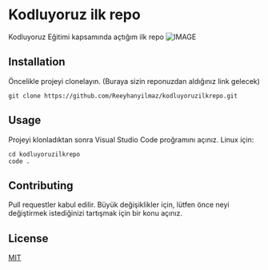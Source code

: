 # Kodluyoruz ilk repo

Kodluyoruz Eğitimi kapsamında açtığım ilk repo
![IMAGE](image/markdown.png")

## Installation

Öncelikle projeyi clonelayın. (Buraya sizin reponuzdan aldığınız link gelecek)

```
git clone https://github.com/Reeyhanyilmaz/kodluyoruzilkrepo.git

```

## Usage

Projeyi klonladıktan sonra Visual Studio Code proğramını açınız.
Linux için:

```
cd kodluyoruzilkrepo
code .

```

## Contributing

Pull requestler kabul edilir. Büyük değişiklikler için, lütfen önce neyi değiştirmek istediğinizi tartışmak için bir konu açınız.

## License

[MIT](https://choosealicense.com/licenses/mit/)
